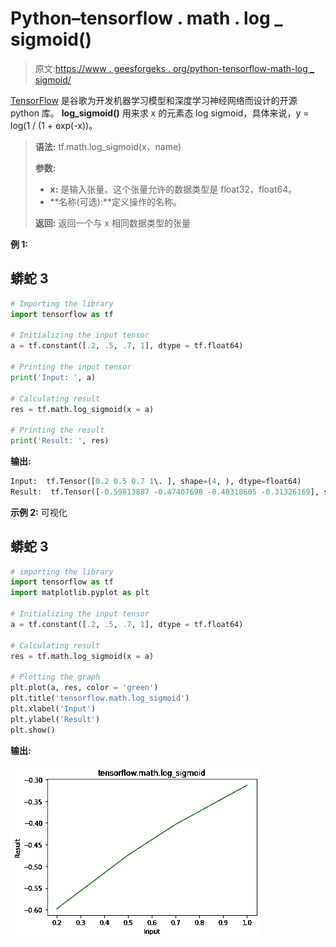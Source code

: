 # Python–tensorflow . math . log _ sigmoid()

> 原文:[https://www . geesforgeks . org/python-tensorflow-math-log _ sigmoid/](https://www.geeksforgeeks.org/python-tensorflow-math-log_sigmoid/)

[TensorFlow](https://www.geeksforgeeks.org/introduction-to-tensorflow/) 是谷歌为开发机器学习模型和深度学习神经网络而设计的开源 python 库。 **log_sigmoid()** 用来求 x 的元素态 log sigmoid，具体来说，y = log(1 / (1 + exp(-x))。

> **语法:** tf.math.log_sigmoid(x，name)
> 
> **参数:**
> 
> *   **x:** 是输入张量。这个张量允许的数据类型是 float32，float64。
> *   **名称(可选):**定义操作的名称。
> 
> **返回:**
> 返回一个与 x 相同数据类型的张量

**例 1:**

## 蟒蛇 3

```py
# Importing the library
import tensorflow as tf

# Initializing the input tensor
a = tf.constant([.2, .5, .7, 1], dtype = tf.float64)

# Printing the input tensor
print('Input: ', a)

# Calculating result
res = tf.math.log_sigmoid(x = a)

# Printing the result
print('Result: ', res)
```

**输出:**

```py
Input:  tf.Tensor([0.2 0.5 0.7 1\. ], shape=(4, ), dtype=float64)
Result:  tf.Tensor([-0.59813887 -0.47407698 -0.40318605 -0.31326169], shape=(4, ), dtype=float64)

```

**示例 2:** 可视化

## 蟒蛇 3

```py
# importing the library
import tensorflow as tf
import matplotlib.pyplot as plt

# Initializing the input tensor
a = tf.constant([.2, .5, .7, 1], dtype = tf.float64)

# Calculating result
res = tf.math.log_sigmoid(x = a)

# Plotting the graph
plt.plot(a, res, color = 'green')
plt.title('tensorflow.math.log_sigmoid')
plt.xlabel('Input')
plt.ylabel('Result')
plt.show()
```

**输出:**

![](img/59cb0f0905d85daead6faff9199cca8c.png)